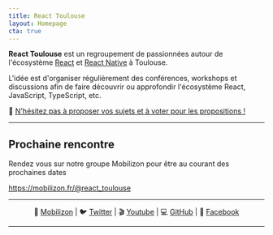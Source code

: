 ```yaml
---
title: React Toulouse
layout: Homepage
cta: true
---
```


**React Toulouse** est un regroupement de passionnées autour de l'écosystème
[React](https://reactjs.org/) et [React Native](https://reactnative.dev/) à Toulouse.

L'idée est d'organiser régulièrement des conférences, workshops et discussions
afin de faire découvrir ou approfondir l'écosystème React, JavaScript, TypeScript, etc.

📢 [N'hésitez pas à proposer vos sujets et à voter pour les propositions !](https://github.com/MoOx/react-toulouse/issues)

---

## Prochaine rencontre

Rendez vous sur notre groupe Mobilizon pour être au courant des prochaines dates

<https://mobilizon.fr/@react_toulouse>

---

<center>

📅 [Mobilizon](https://mobilizon.fr/@react_toulouse)
|
🐦 [Twitter](https://twitter.com/ReactToulouse)
|
🎬 [Youtube](https://www.youtube.com/channel/UCcTrYHzB_36Mr0kXf78Kjzw)
|
💻 [GitHub](https://github.com/MoOx/react-toulouse)
|
💊 [Facebook](https://www.facebook.com/ReactToulouse)

</center>

---
